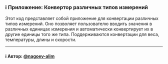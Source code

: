 ### ℹ️ Приложение: Конвертор различных типов измерений

Этот код представляет собой приложение для конвертации различных типов измерений.
Оно позволяет пользователю вводить значения в различных единицах измерения
и автоматически конвертирует их в другие единицы того же типа.
Поддерживаются конвертации для веса, температуры, длины и скорости.

-----
#### ℹ️ Автор: [@nagoev-alim](https://github.com/nagoev-alim)

